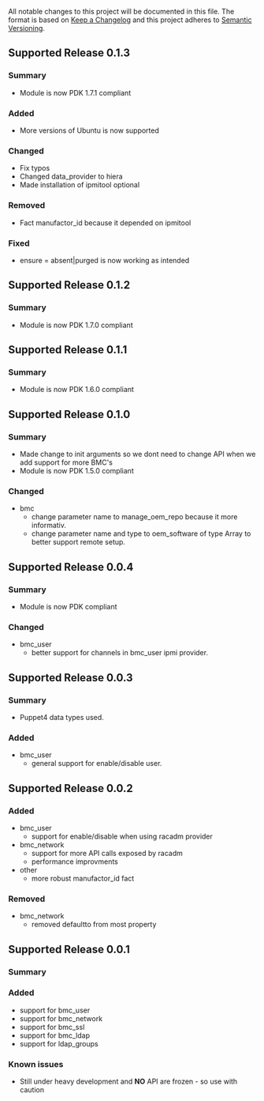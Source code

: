 All notable changes to this project will be documented in this file. The format is based on [Keep a Changelog](http://keepachangelog.com/en/1.0.0/) and this project adheres to [Semantic Versioning](http://semver.org).
## Supported Release 0.1.3
### Summary
- Module is now PDK 1.7.1 compliant

### Added
- More versions of Ubuntu is now supported

### Changed
- Fix typos
- Changed data_provider to hiera
- Made installation of ipmitool optional

### Removed
- Fact manufactor_id because it depended on ipmitool

### Fixed
- ensure = absent|purged is now working as intended

## Supported Release 0.1.2
### Summary
- Module is now PDK 1.7.0 compliant

## Supported Release 0.1.1
### Summary
- Module is now PDK 1.6.0 compliant

## Supported Release 0.1.0
### Summary
- Made change to init arguments so we dont need to change API when we add support for more BMC's
- Module is now PDK 1.5.0 compliant

### Changed
- bmc
  - change parameter name to manage_oem_repo because it more informativ.
  - change parameter name and type to oem_software of type Array to better support remote setup.

## Supported Release 0.0.4
### Summary
- Module is now PDK compliant

### Changed
- bmc_user
  - better support for channels in bmc_user ipmi provider.

## Supported Release 0.0.3
### Summary
- Puppet4 data types used.

### Added
- bmc_user
  - general support for enable/disable user.

## Supported Release 0.0.2
### Added
- bmc_user
  - support for enable/disable when using racadm provider
- bmc_network
  - support for more API calls exposed by racadm
  - performance improvments
- other
    - more robust manufactor_id fact
    
### Removed    
* bmc_network
    - removed defaultto from most property

## Supported Release 0.0.1
### Summary

### Added
- support for bmc_user
- support for bmc_network
- support for bmc_ssl
- support for bmc_ldap
- support for ldap_groups

### Known issues
- Still under heavy development and **NO** API are frozen - so use with caution